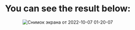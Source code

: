 <h1 align="center">
   You can see the result below:
</h1>

<div align="center">

![Снимок экрана от 2022-10-07 01-20-07](https://user-images.githubusercontent.com/106347442/194430369-1d87ded7-7968-406b-86f2-a0f7279e2408.png)

</div>
